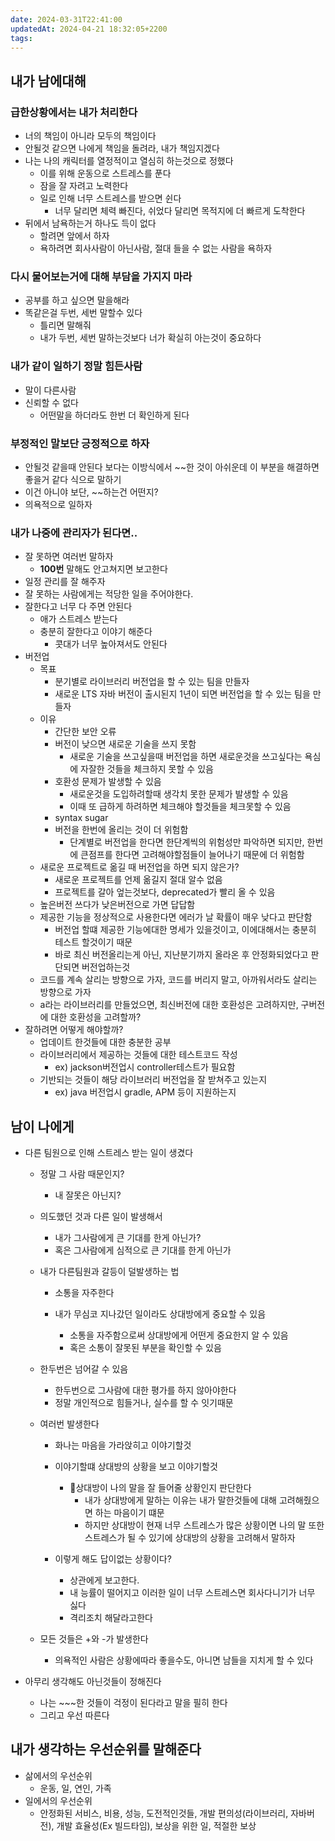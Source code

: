 ```yaml
---
date: 2024-03-31T22:41:00
updatedAt: 2024-04-21 18:32:05+2200
tags: 
---
```

## 내가 남에대해
### 급한상황에서는 내가 처리한다
- 너의 책임이 아니라 모두의 책임이다
- 안될것 같으면 나에게 책임을 돌려라, 내가 책임지겠다
- 나는 나의 캐릭터를 열정적이고 열심히 하는것으로 정했다
	- 이를 위해 운동으로 스트레스를 푼다
	- 잠을 잘 자려고 노력한다
	- 일로 인해 너무 스트레스를 받으면 쉰다
		- 너무 달리면 체력 빠진다, 쉬었다 달리면 목적지에 더 빠르게 도착한다
- 뒤에서 남욕하는거 하나도 득이 없다
	- 할려면 앞에서 하자
	- 욕하려면 회사사람이 아닌사람, 절대 들을 수 없는 사람을 욕하자

### 다시 물어보는거에 대해 부담을 가지지 마라
- 공부를 하고 싶으면 말을해라
- 똑같은걸 두번, 세번 말할수 있다
  - 틀리면 말해줘
  - 내가 두번, 세번 말하는것보다 너가 확실히 아는것이 중요하다

### 내가 같이 일하기 정말 힘든사람
- 말이 다른사람
- 신뢰할 수 없다
	- 어떤말을 하더라도 한번 더 확인하게 된다
### 부정적인 말보단 긍정적으로 하자
- 안될것 같을때 안된다 보다는 이방식에서 \~\~한 것이 아쉬운데 이 부분을 해결하면 좋을거 같다 식으로 말하기
- 이건 아니야 보단, \~\~하는건 어떤지?
- 의욕적으로 일하자

### 내가 나중에 관리자가 된다면..
- 잘 못하면 여러번 말하자
	- **100번** 말해도 안고쳐지면 보고한다
- 일정 관리를 잘 해주자
- 잘 못하는 사람에게는 적당한 일을 주어야한다.
- 잘한다고 너무 다 주면 안된다
	- 애가 스트레스 받는다
	- 충분히 잘한다고 이야기 해준다
		- 콧대가 너무 높아져서도 안된다
- 버전업
	- 목표 
		- 분기별로 라이브러리 버전업을 할 수 있는 팀을 만들자
		- 새로운 LTS 자바 버전이 출시된지 1년이 되면 버전업을 할 수 있는 팀을 만들자
	- 이유
		- 간단한 보안 오류
		- 버전이 낮으면 새로운 기술을 쓰지 못함
			- 새로운 기술을 쓰고싶을때 버전업을 하면 새로운것을 쓰고싶다는 욕심에 자잘한 것들을 체크하지 못할 수 있음
		- 호환성 문제가 발생할 수 있음
			- 새로운것을 도입하려할때 생각치 못한 문제가 발생할 수 있음
			- 이때 또 급하게 하려하면 체크해야 할것들을 체크못할 수 있음
		- syntax sugar
		- 버전을 한번에 올리는 것이 더 위험함
			- 단계별로 버전업을 한다면 한단계씩의 위험성만 파악하면 되지만, 한번에 큰점프를 한다면 고려해야할점들이 늘어나기 때문에 더 위험함
	- 새로운 프로젝트로 옮길 때 버전업을 하면 되지 않은가?
		- 새로운 프로젝트를 언제 옮길지 절대 알수 없음
		- 프로젝트를 갈아 엎는것보다, deprecated가 빨리 올 수 있음
	- 높은버전 쓰다가 낮은버전으로 가면 답답함
	- 제공한 기능을 정상적으로 사용한다면 에러가 날 확률이 매우 낮다고 판단함
		- 버전업 할떄 제공한 기능에대한 명세가 있을것이고, 이에대해서는 충분히 테스트 할것이기 때문
		- 바로 최신 버전올리는게 아닌, 지난분기까지 올라온 후 안정화되었다고 판단되면 버전업하는것
	- 코드를 계속 살리는 방향으로 가자, 코드를 버리지 말고, 아까워서라도 살리는 방향으로 가자
	- a라는 라이브러리를 만들었으면, 최신버전에 대한 호환성은 고려하지만, 구버전에 대한 호환성을 고려할까?
- 잘하려면 어떻게 해야할까?
	- 업데이트 한것들에 대한 충분한 공부
	- 라이브러리에서 제공하는 것들에 대한 테스트코드 작성
		- ex) jackson버전업시 controller테스트가 필요함
	- 기반되는 것들이 해당 라이브러리 버전업을 잘 받쳐주고 있는지
		- ex) java 버전업시 gradle, APM 등이 지원하는지

## 남이 나에게
- 다른 팀원으로 인해 스트레스 받는 일이 생겼다
	- 정말 그 사람 때문인지?
		- 내 잘못은 아닌지?
	- 의도했던 것과 다른 일이 발생해서
		- 내가 그사람에게 큰 기대를 한게 아닌가?
		- 혹은 그사람에게 심적으로 큰 기대를 한게 아닌가
	- 내가 다른팀원과 갈등이 덜발생하는 법
		- 소통을 자주한다

		- 내가 무심코 지나갔던 일이라도 상대방에게 중요할 수 있음
			- 소통을 자주함으로써 상대방에게 어떤게 중요한지 알 수 있음
			- 혹은 소통이 잘못된 부분을 확인할 수 있음
	
	 - 한두번은 넘어갈 수 있음
		- 한두번으로 그사람에 대한 평가를 하지 않아야한다
		- 정말 개인적으로 힘들거나, 실수를 할 수 잇기때문

	 - 여러번 발생한다
		- 화나는 마음을 가라앉히고 이야기할것
		- 이야기할떄 상대방의 상황을 보고 이야기할것
			- 상대방이 나의 말을 잘 들어줄 상황인지 판단한다
				- 내가 상대방에게 말하는 이유는 내가 말한것들에 대해 고려해줬으면 하는 마음이기 떄문
				- 하지만 상대방이 현재 너무 스트레스가 많은 상황이면 나의 말 또한 스트레스가 될 수 있기에 상대방의 상황을 고려해서 말하자

		- 이렇게 해도 답이없는 상황이다?
			- 상관에게 보고한다.
			- 내 능률이 떨어지고 이러한 일이 너무 스트레스면 회사다니기가 너무 싫다
			- 격리조치 해달라고한다

	- 모든 것들은 +와 -가 발생한다
		- 의욕적인 사람은 상황에따라 좋을수도, 아니면 남들을 지치게 할 수 있다

- 아무리 생각해도 아닌것들이 정해진다
	- 나는 \~\~\~한 것들이 걱정이 된다라고 말을 필히 한다
	- 그리고 우선 따른다

## 내가 생각하는 우선순위를 말해준다
- 삶에서의 우선순위
	- 운동, 일, 연인, 가족
- 일에서의 우선순위
	- 안정화된 서비스, 비용, 성능, 도전적인것들, 개발 편의성(라이브러리, 자바버전), 개발 효율성(Ex 빌드타임), 보상을 위한 일, 적절한 보상